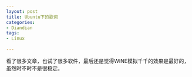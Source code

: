 ```yaml
---
layout: post
title: Ubuntu下的歌词
categories:
- Diandian
tags:
- Linux

---
```

看了很多文章，也试了很多软件，最后还是觉得WINE模拟千千的效果是最好的，虽然时不时不是很稳定。